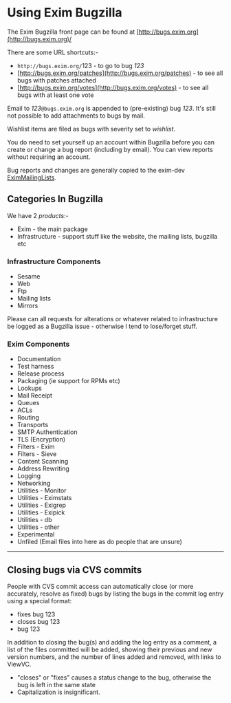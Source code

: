 Using Exim Bugzilla
===================

The Exim Bugzilla front page can be found at
[http://bugs.exim.org](http://bugs.exim.org)/

There are some URL shortcuts:-
-   `http://bugs.exim.org/`123 - to go to bug *123*
-   [http://bugs.exim.org/patches](http://bugs.exim.org/patches) - to
    see all bugs with patches attached
-   [http://bugs.exim.org/votes](http://bugs.exim.org/votes) - to see
    all bugs with at least one vote

Email to *123*`@bugs.exim.org` is appended to (pre-existing) bug *123*.
It's still not possible to add attachments to bugs by mail.

Wishlist items are filed as bugs with severity set to *wishlist*.

You do need to set yourself up an account within Bugzilla before you can
create or change a bug report (including by email). You can view reports
without requiring an account.

Bug reports and changes are generally copied to the exim-dev
[EximMailingLists](EximMailingLists).

Categories In Bugzilla
----------------------

We have 2 *products*:-
-   Exim - the main package
-   Infrastructure - support stuff like the website, the mailing lists,
    bugzilla etc

### Infrastructure Components
-   Sesame
-   Web
-   Ftp
-   Mailing lists
-   Mirrors

Please can all requests for alterations or whatever related to
infrastructure be logged as a Bugzilla issue - otherwise I tend to
lose/forget stuff.

### Exim Components
-   Documentation
-   Test harness
-   Release process
-   Packaging (ie support for RPMs etc)
-   Lookups
-   Mail Receipt
-   Queues
-   ACLs
-   Routing
-   Transports
-   SMTP Authentication
-   TLS (Encryption)
-   Filters - Exim
-   Filters - Sieve
-   Content Scanning
-   Address Rewriting
-   Logging
-   Networking
-   Utilities - Monitor
-   Utilities - Eximstats
-   Utilities - Exigrep
-   Utilities - Exipick
-   Utilities - db
-   Utilities - other
-   Experimental
-   Unfiled (Email files into here as do people that are unsure)

* * * * *

Closing bugs via CVS commits
----------------------------

People with CVS commit access can automatically close (or more
accurately, resolve as fixed) bugs by listing the bugs in the commit log
entry using a special format:
-   fixes bug 123
-   closes bug 123
-   bug 123

In addition to closing the bug(s) and adding the log entry as a comment,
a list of the files committed will be added, showing their previous and
new version numbers, and the number of lines added and removed, with
links to ViewVC.
-   "closes" or "fixes" causes a status change to the bug, otherwise the
    bug is left in the same state
-   Capitalization is insignificant.
